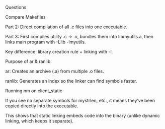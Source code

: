 Questions


Compare Makefiles

Part 2: Direct compilation of all .c files into one executable.

Part 3: First compiles utility .c → .o, bundles them into libmyutils.a, then links main program with -Llib -lmyutils.

Key difference: library creation rule + linking with -l.

Purpose of ar & ranlib

ar: Creates an archive (.a) from multiple .o files.

ranlib: Generates an index so the linker can find symbols faster.

Running nm on client_static

If you see no separate symbols for mystrlen, etc., it means they’ve been copied directly into the executable.

This shows that static linking embeds code into the binary (unlike dynamic linking, which keeps it separate).

